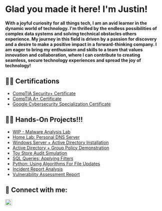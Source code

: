 <h1>Glad you made it here! I'm Justin! </h1>

<b>With a joyful curiosity for all things tech, I am an avid learner in the dynamic world of technology. I'm thrilled by the endless possibilities of complex data systems and solving technical obstacles others experience. My journey in this field is driven by a passion for discovery and a desire to make a positive impact in a forward-thinking company. I am eager to bring my enthusiasm and skills to a team that values innovation and collaboration, where I can contribute to creating seamless, secure technology experiences and spread the joy of technology!</b>

<h2>👨‍💻 Certifications</h2>

  - [CompTIA Security+ Certificate](https://www.credly.com/badges/ee248e74-ab6f-4333-9c52-fa22e3722a44/public_url)
  - [CompTIA A+ Certificate](https://www.credly.com/badges/795a7d96-dfcf-401d-aa34-b3b27125a101/public_url)
  - [Google Cybersecurity Specialization Certificate](https://www.coursera.org/account/accomplishments/specialization/RUZEVJH8K5A5)

<h2>👨‍💻 Hands-On Projects!!! </h2>

  - [WIP - Malware Analysis Lab](https://github.com/xJustinW/Malware-Analysis-Lab)
  - [Home Lab: Personal DNS Server](https://github.com/xJustinW/AD-Block-DNS-Server)
  - [Windows Server + Active Directory Installation](https://github.com/xJustinW/Active-Directory-Demo/tree/main)
  - [Active Directory + Group Policy Demonstration](https://github.com/xJustinW/Active-Directory-Group-Policy-Demonstration)
  - [Toy Store Audit Simulation](https://github.com/xJustinW/Toy-Store-Audit-Simulation)
  - [SQL Queries: Applying Filters](https://github.com/xJustinW/SQL-Queries-Applying-Filters)
  - [Python: Using Algorithms For File Updates](https://github.com/xJustinW/Python-And-Algorithms)
  - [Incident Report Analysis](https://github.com/xJustinW/Incident-Report-Analysis)
  - [Vulnerability Assessment Report](https://github.com/xJustinW/Vulnerability-Assessment)


<h2> 🤳 Connect with me:</h2>

[<img align="left" alt="JoshMadakor | LinkedIn" width="22px" src="https://cdn.jsdelivr.net/npm/simple-icons@v3/icons/linkedin.svg" />][linkedin]

[linkedin]: https://www.linkedin.com/in/justin-walker-8b832b2a9/

<!--
**joshmadakor1/joshmadakor1** is a ✨ _special_ ✨ repository because its `README.md` (this file) appears on your GitHub profile.

Here are some ideas to get you started:

- 🔭 I’m currently working on ...
- 🌱 I’m currently learning ...
- 👯 I’m looking to collaborate on ...
- 🤔 I’m looking for help with ...
- 💬 Ask me about ...
- 📫 How to reach me: ...
- 😄 Pronouns: ...
- ⚡ Fun fact: ...
-->
